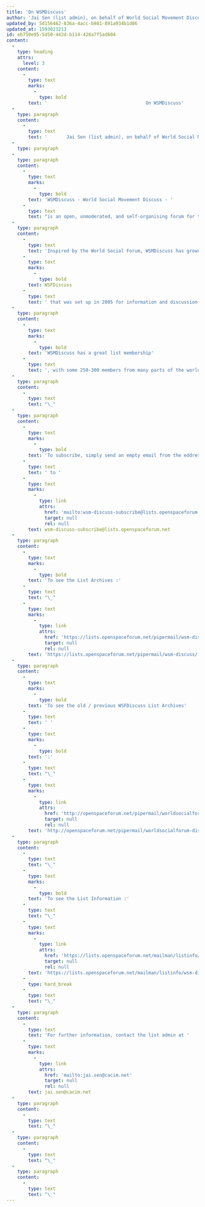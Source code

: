 ```yaml
---
title: 'On WSMDiscuss'
author: 'Jai Sen (list admin), on behalf of World Social Movement Discuss'
updated_by: 5d156462-836a-4acc-b981-891a934b1d86
updated_at: 1593023213
id: eb750e95-5d50-442d-b114-428a7f5ad604
content:
  -
    type: heading
    attrs:
      level: 3
    content:
      -
        type: text
        marks:
          -
            type: bold
        text: '                                    On WSMDiscuss'
  -
    type: paragraph
    content:
      -
        type: text
        text: '       Jai Sen (list admin), on behalf of World Social Movement Discuss, May 26 2020'
  -
    type: paragraph
  -
    type: paragraph
    content:
      -
        type: text
        marks:
          -
            type: bold
        text: 'WSMDiscuss - World Social Movement Discuss - '
      -
        type: text
        text: "is an open, unmoderated, and self-organising forum for the critical exchange of information and views on the experience, practice, and theory of social and political movement at any level (personal, local, national, regional, and global), including the World Social Forum.\_"
  -
    type: paragraph
    content:
      -
        type: text
        text: 'Inspired by the World Social Forum, WSMDiscuss has grown out of and been built on a list called '
      -
        type: text
        marks:
          -
            type: bold
        text: WSFDiscuss
      -
        type: text
        text: ' that was set up in 2005 for information and discussion around the World Social Forum and related social movement, and in particular to provide a horizontal space both for those within WSF bodies and also those not in WSF bodies to discuss the WSF.'
  -
    type: paragraph
    content:
      -
        type: text
        marks:
          -
            type: bold
        text: 'WSMDiscuss has a great list membership'
      -
        type: text
        text: ', with some 250-300 members from many parts of the world including activists, students and researchers, teachers, and others, young and ‘old’, and importantly, located both near ‘the centre’ and towards ‘the margins’ of societies as they today are, in the South and in the North.'
  -
    type: paragraph
    content:
      -
        type: text
        text: "\_"
  -
    type: paragraph
    content:
      -
        type: text
        marks:
          -
            type: bold
        text: 'To subscribe, simply send an empty email from the eddress you’d like to be subscribed from,'
      -
        type: text
        text: ' to '
      -
        type: text
        marks:
          -
            type: link
            attrs:
              href: 'mailto:wsm-discuss-subscribe@lists.openspaceforum.net'
              target: null
              rel: null
        text: wsm-discuss-subscribe@lists.openspaceforum.net
  -
    type: paragraph
    content:
      -
        type: text
        marks:
          -
            type: bold
        text: 'To see the List Archives :'
      -
        type: text
        text: "\_"
      -
        type: text
        marks:
          -
            type: link
            attrs:
              href: 'https://lists.openspaceforum.net/pipermail/wsm-discuss/'
              target: null
              rel: null
        text: 'https://lists.openspaceforum.net/pipermail/wsm-discuss/'
  -
    type: paragraph
    content:
      -
        type: text
        marks:
          -
            type: bold
        text: 'To see the old / previous WSFDiscuss List Archives'
      -
        type: text
        text: ' '
      -
        type: text
        marks:
          -
            type: bold
        text: ':'
      -
        type: text
        text: "\_"
      -
        type: text
        marks:
          -
            type: link
            attrs:
              href: 'http://openspaceforum.net/pipermail/worldsocialforum-discuss_openspaceforum.net/'
              target: null
              rel: null
        text: 'http://openspaceforum.net/pipermail/worldsocialforum-discuss_openspaceforum.net/'
  -
    type: paragraph
    content:
      -
        type: text
        text: "\_"
      -
        type: text
        marks:
          -
            type: bold
        text: 'To see the List Information :'
      -
        type: text
        text: "\_"
      -
        type: text
        marks:
          -
            type: link
            attrs:
              href: 'https://lists.openspaceforum.net/mailman/listinfo/wsm-discuss'
              target: null
              rel: null
        text: 'https://lists.openspaceforum.net/mailman/listinfo/wsm-discuss'
      -
        type: hard_break
      -
        type: text
        text: "\_"
  -
    type: paragraph
    content:
      -
        type: text
        text: 'For further information, contact the list admin at '
      -
        type: text
        marks:
          -
            type: link
            attrs:
              href: 'mailto:jai.sen@cacim.net'
              target: null
              rel: null
        text: jai.sen@cacim.net
  -
    type: paragraph
    content:
      -
        type: text
        text: "\_"
  -
    type: paragraph
    content:
      -
        type: text
        text: "\_"
  -
    type: paragraph
    content:
      -
        type: text
        text: "\_"
---
```

